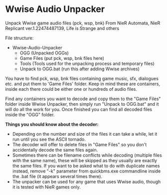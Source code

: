 # Wwise Audio Unpacker
Unpack Wwise game audio files (pck, wsp, bnk) From NieR Automata, NieR Replicant ver.1.22474487139, Life is Strange and others

File structure:

* Wwise-Audio-Unpacker
  * OGG (Unpacked OGGs)
  * Game Files (put pck, wsp, bnk files here)
  * Tools (Tools used for the unpacking process and temporary files)
  * Unpack to OGG.bat (run this after adding Wwise archives)
  
You have to find pck, wsp, bnk files containing game music, sfx, dialogues etc. and put them to 'Game Files' folder. Keep in mind these are containers, inside each there could be either one or hundreds of audio files.

Find any containers you want to decode and copy them to the "Game Files" folder inside Wwise Unpacker, then simply run "Unpack to OGG.bat" and it will do all the work for you. 
Once finished you can find all decoded files inside the "OGG" folder.

**Things you should know about the decoder:**

* Depending on the number and size of the files it can take a while, let it run until you see the ASCII tornado.
* The decoder will offer to delete files in "Game Files" so you don't accidentally decode the same files again.
* Sometimes there can be filename conflicts while decoding (multiple files with the same name), these will be skipped as they usually are exactly the same files. If you want to be asked what to do with duplicate names instead, remove "-k" parameter from quickbms.exe commandline inside the .bat file (it appears several times there).
* The unpacker can be used for any game that uses Wwise audio, though it is tested with NieR games only.
